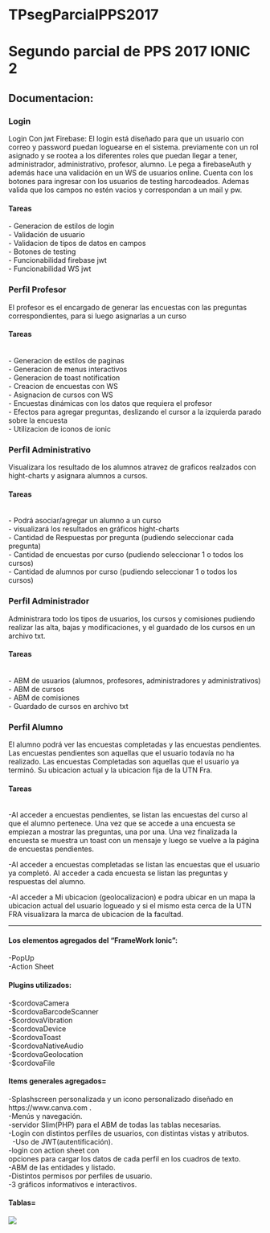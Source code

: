 # TPsegParcialPPS2017
Segundo parcial de PPS 2017 IONIC 2
========================================


<h2>Documentacion:</h2>

 <h3>Login</h3>
Login Con jwt Firebase: El login está diseñado para que un usuario con correo y password puedan loguearse en el sistema.
	previamente con un rol asignado y se rootea a los diferentes roles que puedan llegar a tener, administrador, administrativo, profesor, alumno.
	Le pega a firebaseAuth y además hace una validación en un WS de usuarios online. 
	Cuenta con los botones para ingresar con los usuarios de testing harcodeados.
	Ademas valida que los campos no estén vacios y correspondan a un mail y pw.	

    
<h4>Tareas</h4>
    -	Generacion de estilos de login<br>
    -	Validación de usuario<br>
    -   Validacion de tipos de datos en campos<br>
    -	Botones de testing<br>
    -	Funcionabilidad firebase jwt<br>
	-	Funcionabilidad WS jwt<br>

 <h3>Perfil Profesor</h3>
El profesor es el encargado de generar las encuestas con las preguntas correspondientes, para si luego asignarlas a un curso<br>

 <h4>Tareas</h4><br>
	-	Generacion de estilos de paginas <br>
	-	Generacion de menus interactivos <br>
	-	Generacion de toast notification <br>
	-	Creacion de encuestas con WS <br>
	-	Asignacion de cursos con WS <br>
	-	Encuestas dinámicas con los datos que requiera el profesor <br>
	-	Efectos para agregar preguntas, deslizando el cursor a la izquierda parado sobre la encuesta <br>
	-	Utilizacion de iconos de ionic <br>
    
 <h3>Perfil Administrativo</h3>
 	Visualizara los resultado de los alumnos atravez de graficos realzados con hight-charts y asignara alumnos a cursos.
 <h4>Tareas</h4><br>
	-	Podrá asociar/agregar un alumno a un curso <br>
	-	visualizará los resultados en gráficos hight-charts <br>
	-	Cantidad de Respuestas por pregunta (pudiendo seleccionar cada pregunta) <br>
	-	Cantidad de encuestas por curso (pudiendo seleccionar 1 o todos los cursos)<br>
	-	Cantidad de alumnos por curso (pudiendo seleccionar 1 o todos los cursos)<br>

 <h3>Perfil Administrador</h3>
 	Administrara todo los tipos de usuarios, los cursos y comisiones pudiendo realizar las alta, bajas y modificaciones, y el guardado de los cursos en un archivo txt.

 <h4>Tareas</h4><br>
	-	ABM de usuarios (alumnos, profesores, administradores y administrativos) <br>
	-	ABM de cursos<br>
	-	ABM de comisiones<br>
	-   Guardado de cursos en archivo txt

<h3>Perfil Alumno</h3>

El alumno podrá ver las encuestas completadas y las encuestas pendientes. 
Las encuestas pendientes son aquellas que el usuario todavía no ha realizado. 
Las encuestas Completadas son aquellas que el usuario ya terminó.
Su ubicacion actual y la ubicacion fija de la UTN Fra.

 <h4>Tareas</h4><br>
-Al acceder a encuestas pendientes, se listan las encuestas del curso al que el alumno pertenece. Una vez que se accede a una encuesta se empiezan a mostrar las preguntas, una por una. Una vez finalizada la encuesta se muestra un toast con un mensaje y luego se vuelve a la página de encuestas pendientes.

-Al acceder a encuestas completadas se listan las encuestas que el usuario ya completó. Al acceder a cada encuesta se listan las preguntas y respuestas del alumno.

-Al acceder a Mi ubicacion (geolocalizacion) e podra ubicar en un mapa la ubicacion actual del usuario logueado y si el mismo esta cerca de la UTN FRA visualizara la marca de ubicacion de la facultad.

-----------------------

<h4>Los elementos agregados del “FrameWork Ionic”:</h4>
 -PopUp<br>
 -Action Sheet

 <h4>Plugins utilizados:</h4>
 -$cordovaCamera<br>
 -$cordovaBarcodeScanner<br> 
 -$cordovaVibration <br>
 -$cordovaDevice<br>
 -$cordovaToast<br>
 -$cordovaNativeAudio<br>
 -$cordovaGeolocation <br>
 -$cordovaFile<br>

 <h4>Items generales agregados=</h4>
 -Splashscreen personalizada y un icono personalizado diseñado en https://www.canva.com .<br>
 -Menús y navegación.<br>
 -servidor Slim(PHP) para el ABM de todas las tablas necesarias.<br> 
 -Login con distintos perfiles de usuarios, con distintas vistas y atributos.<br>  
 -Uso de JWT(autentificación).  <br>
 -login con action sheet con opciones para cargar los datos de cada perfil en los cuadros de texto.<br>
 -ABM de las entidades y listado. <br>
 -Distintos permisos por perfiles de usuario.<br> 
 -3 gráficos informativos e interactivos.<br>

<h4>Tablas=</h4>
 <img src="esquema_tablas.jpg">